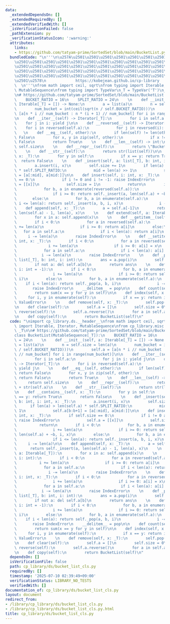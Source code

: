 ```yaml
---
data:
  _extendedDependsOn: []
  _extendedRequiredBy: []
  _extendedVerifiedWith: []
  _isVerificationFailed: false
  _pathExtension: py
  _verificationStatusIcon: ':warning:'
  attributes:
    links:
    - https://github.com/tatyam-prime/SortedSet/blob/main/BucketList.py
  bundledCode: "\n'''\n\u257A\u2501\u2501\u2501\u2501\u2501\u2501\u2501\u2501\u2501\
    \u2501\u2501\u2501\u2501\u2501\u2501\u2501\u2501\u2501\u2501\u2501\u2501\u2501\
    \u2501\u2501\u2501\u2501\u2501\u2501\u2501\u2501\u2501\u2501\u2501\u2501\u2501\
    \u2501\u2501\u2501\u2501\u2501\u2501\u2501\u2501\u2501\u2501\u2501\u2501\u2501\
    \u2501\u2501\u2501\u2501\u2501\u2501\u2501\u2501\u2501\u2501\u2501\u2501\u2501\
    \u2501\u2578\n             https://kobejean.github.io/cp-library             \
    \  \n'''\nfrom math import ceil, sqrt\nfrom typing import Iterable, Iterator,\
    \ MutableSequence\nfrom typing import TypeVar\n_T = TypeVar('T')\n_U = TypeVar('U')\n\
    \n# https://github.com/tatyam-prime/SortedSet/blob/main/BucketList.py\nclass BucketList(MutableSequence[_T]):\n\
    \    BUCKET_RATIO = 16\n    SPLIT_RATIO = 24\n    \n    def __init__(self, a:\
    \ Iterable[_T] = []) -> None:\n        a = list(a)\n        n = self.size = len(a)\n\
    \        num_bucket = int(ceil(sqrt(n / self.BUCKET_RATIO)))\n        self.a =\
    \ [a[n * i // num_bucket : n * (i + 1) // num_bucket] for i in range(num_bucket)]\n\
    \n    def __iter__(self) -> Iterator[_T]:\n        for i in self.a:\n        \
    \    for j in i: yield j\n\n    def __reversed__(self) -> Iterator[_T]:\n    \
    \    for i in reversed(self.a):\n            for j in reversed(i): yield j\n \
    \   \n    def __eq__(self, other):\n        if len(self) != len(other): return\
    \ False\n        for x, y in zip(self, other):\n            if x != y: return\
    \ False\n        return True\n    \n    def __len__(self) -> int:\n        return\
    \ self.size\n    \n    def __repr__(self):\n        return \"BucketList\" + str(self.a)\n\
    \    \n    def __str__(self):\n        return str(list(self))\n\n    def __contains__(self,\
    \ x: _T):\n        for y in self:\n            if x == y: return True\n      \
    \  return False\n    \n    def _insert(self, a: list[_T], b: int, i: int, x: _T):\n\
    \        a.insert(i, x)\n        self.size += 1\n        if len(a) > len(self.a)\
    \ * self.SPLIT_RATIO:\n            mid = len(a) >> 1\n            self.a[b:b+1]\
    \ = [a[:mid], a[mid:]]\n\n    def insert(self, i: int, x: _T):\n        if self.size\
    \ == 0:\n            if i != 0 and i != -1: raise IndexError\n            self.a\
    \ = [[x]]\n            self.size = 1\n            return\n        if i < 0:\n\
    \            for b, a in enumerate(reversed(self.a)):\n                i += len(a)\n\
    \                if i >= 0: return self._insert(a, len(self.a) + ~b, i, x)\n \
    \       else:\n            for b, a in enumerate(self.a):\n                if\
    \ i <= len(a): return self._insert(a, b, i, x)\n                i -= len(a)\n\n\
    \    def append(self, x: _T):\n        a = self.a[-1]\n        return self._insert(a,\
    \ len(self.a) - 1, len(a), x)\n    \n    def extend(self, a: Iterable[_T]):\n\
    \        for x in a: self.append(x)\n    \n    def __getitem__(self, i: int):\n\
    \        if i < 0:\n            for a in reversed(self.a):\n                i\
    \ += len(a)\n                if i >= 0: return a[i]\n        else:\n         \
    \   for a in self.a:\n                if i < len(a): return a[i]\n           \
    \     i -= len(a)\n        raise IndexError\n    \n    def __setitem__(self, i:\
    \ int, x: _T):\n        if i < 0:\n            for a in reversed(self.a):\n  \
    \              i += len(a)\n                if i >= 0: a[i] = x\n        else:\n\
    \            for a in self.a:\n                if i < len(a): a[i] = x\n     \
    \           i -= len(a)\n        raise IndexError\n    \n    def _pop(self, a:\
    \ list[_T], b: int, i: int):\n        ans = a.pop(i)\n        self.size -= 1\n\
    \        if not a: del self.a[b]\n        return ans\n    \n    def pop(self,\
    \ i: int = -1):\n        if i < 0:\n            for b, a in enumerate(reversed(self.a)):\n\
    \                i += len(a)\n                if i >= 0: return self._pop(a, ~b,\
    \ i)\n        else:\n            for b, a in enumerate(self.a):\n            \
    \    if i < len(a): return self._pop(a, b, i)\n                i -= len(a)\n \
    \       raise IndexError\n    __delitem__ = pop\n\n    def count(self, x: _T):\n\
    \        return sum(x == y for y in self)\n\n    def index(self, x: _T):\n   \
    \     for i, y in enumerate(self):\n            if x == y: return i\n        raise\
    \ ValueError\n    \n    def remove(self, x: _T):\n        self.pop(self.index(x))\n\
    \n    def clear(self):\n        self.a = []\n        self.size = 0\n\n    def\
    \ reverse(self):\n        self.a.reverse()\n        for a in self.a: a.reverse()\n\
    \n    def copy(self):\n        return BucketList(self)\n"
  code: "\nimport cp_library.ds.__header__\nfrom math import ceil, sqrt\nfrom typing\
    \ import Iterable, Iterator, MutableSequence\nfrom cp_library.misc.typing import\
    \ _T\n\n# https://github.com/tatyam-prime/SortedSet/blob/main/BucketList.py\n\
    class BucketList(MutableSequence[_T]):\n    BUCKET_RATIO = 16\n    SPLIT_RATIO\
    \ = 24\n    \n    def __init__(self, a: Iterable[_T] = []) -> None:\n        a\
    \ = list(a)\n        n = self.size = len(a)\n        num_bucket = int(ceil(sqrt(n\
    \ / self.BUCKET_RATIO)))\n        self.a = [a[n * i // num_bucket : n * (i + 1)\
    \ // num_bucket] for i in range(num_bucket)]\n\n    def __iter__(self) -> Iterator[_T]:\n\
    \        for i in self.a:\n            for j in i: yield j\n\n    def __reversed__(self)\
    \ -> Iterator[_T]:\n        for i in reversed(self.a):\n            for j in reversed(i):\
    \ yield j\n    \n    def __eq__(self, other):\n        if len(self) != len(other):\
    \ return False\n        for x, y in zip(self, other):\n            if x != y:\
    \ return False\n        return True\n    \n    def __len__(self) -> int:\n   \
    \     return self.size\n    \n    def __repr__(self):\n        return \"BucketList\"\
    \ + str(self.a)\n    \n    def __str__(self):\n        return str(list(self))\n\
    \n    def __contains__(self, x: _T):\n        for y in self:\n            if x\
    \ == y: return True\n        return False\n    \n    def _insert(self, a: list[_T],\
    \ b: int, i: int, x: _T):\n        a.insert(i, x)\n        self.size += 1\n  \
    \      if len(a) > len(self.a) * self.SPLIT_RATIO:\n            mid = len(a) >>\
    \ 1\n            self.a[b:b+1] = [a[:mid], a[mid:]]\n\n    def insert(self, i:\
    \ int, x: _T):\n        if self.size == 0:\n            if i != 0 and i != -1:\
    \ raise IndexError\n            self.a = [[x]]\n            self.size = 1\n  \
    \          return\n        if i < 0:\n            for b, a in enumerate(reversed(self.a)):\n\
    \                i += len(a)\n                if i >= 0: return self._insert(a,\
    \ len(self.a) + ~b, i, x)\n        else:\n            for b, a in enumerate(self.a):\n\
    \                if i <= len(a): return self._insert(a, b, i, x)\n           \
    \     i -= len(a)\n\n    def append(self, x: _T):\n        a = self.a[-1]\n  \
    \      return self._insert(a, len(self.a) - 1, len(a), x)\n    \n    def extend(self,\
    \ a: Iterable[_T]):\n        for x in a: self.append(x)\n    \n    def __getitem__(self,\
    \ i: int):\n        if i < 0:\n            for a in reversed(self.a):\n      \
    \          i += len(a)\n                if i >= 0: return a[i]\n        else:\n\
    \            for a in self.a:\n                if i < len(a): return a[i]\n  \
    \              i -= len(a)\n        raise IndexError\n    \n    def __setitem__(self,\
    \ i: int, x: _T):\n        if i < 0:\n            for a in reversed(self.a):\n\
    \                i += len(a)\n                if i >= 0: a[i] = x\n        else:\n\
    \            for a in self.a:\n                if i < len(a): a[i] = x\n     \
    \           i -= len(a)\n        raise IndexError\n    \n    def _pop(self, a:\
    \ list[_T], b: int, i: int):\n        ans = a.pop(i)\n        self.size -= 1\n\
    \        if not a: del self.a[b]\n        return ans\n    \n    def pop(self,\
    \ i: int = -1):\n        if i < 0:\n            for b, a in enumerate(reversed(self.a)):\n\
    \                i += len(a)\n                if i >= 0: return self._pop(a, ~b,\
    \ i)\n        else:\n            for b, a in enumerate(self.a):\n            \
    \    if i < len(a): return self._pop(a, b, i)\n                i -= len(a)\n \
    \       raise IndexError\n    __delitem__ = pop\n\n    def count(self, x: _T):\n\
    \        return sum(x == y for y in self)\n\n    def index(self, x: _T):\n   \
    \     for i, y in enumerate(self):\n            if x == y: return i\n        raise\
    \ ValueError\n    \n    def remove(self, x: _T):\n        self.pop(self.index(x))\n\
    \n    def clear(self):\n        self.a = []\n        self.size = 0\n\n    def\
    \ reverse(self):\n        self.a.reverse()\n        for a in self.a: a.reverse()\n\
    \n    def copy(self):\n        return BucketList(self)\n"
  dependsOn: []
  isVerificationFile: false
  path: cp_library/ds/bucket_list_cls.py
  requiredBy: []
  timestamp: '2025-07-10 02:39:49+09:00'
  verificationStatus: LIBRARY_NO_TESTS
  verifiedWith: []
documentation_of: cp_library/ds/bucket_list_cls.py
layout: document
redirect_from:
- /library/cp_library/ds/bucket_list_cls.py
- /library/cp_library/ds/bucket_list_cls.py.html
title: cp_library/ds/bucket_list_cls.py
---
```

